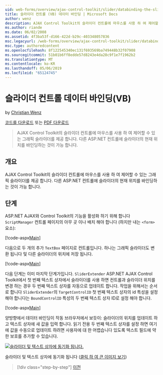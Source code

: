 ```yaml
---
uid: web-forms/overview/ajax-control-toolkit/slider/databinding-the-slider-control-vb
title: 슬라이더 컨트롤 (VB) 데이터 바인딩 | Microsoft Docs
author: wenz
description: AJAX Control Toolkit의 슬라이더 컨트롤에 마우스를 사용 하 여 제어할 수 있는 그래픽 슬라이더를 제공 합니다. 현재 positio 바인딩하는 것이 불가능 하는 중...
ms.author: riande
ms.date: 06/02/2008
ms.assetid: 4f3ba53f-d166-422d-b29c-403348057836
msc.legacyurl: /web-forms/overview/ajax-control-toolkit/slider/databinding-the-slider-control-vb
msc.type: authoredcontent
ms.openlocfilehash: 8f122545340ec131f693569ba749448b32f07908
ms.sourcegitcommit: 51b01b6ff8edde57d8243e4da28c9f1e7f1962b2
ms.translationtype: MT
ms.contentlocale: ko-KR
ms.lasthandoff: 05/06/2019
ms.locfileid: "65124745"
---
```

# <a name="databinding-the-slider-control-vb"></a>슬라이더 컨트롤 데이터 바인딩(VB)

by [Christian Wenz](https://github.com/wenz)

[코드를 다운로드](http://download.microsoft.com/download/9/3/f/93f8daea-bebd-4821-833b-95205389c7d0/Slider0.vb.zip) 또는 [PDF 다운로드](http://download.microsoft.com/download/2/d/c/2dc10e34-6983-41d4-9c08-f78f5387d32b/slider0VB.pdf)

> AJAX Control Toolkit의 슬라이더 컨트롤에 마우스를 사용 하 여 제어할 수 있는 그래픽 슬라이더를 제공 합니다. 다른 ASP.NET 컨트롤에 슬라이더의 현재 위치를 바인딩하는 것이 가능 합니다.

## <a name="overview"></a>개요

AJAX Control Toolkit의 슬라이더 컨트롤에 마우스를 사용 하 여 제어할 수 있는 그래픽 슬라이더를 제공 합니다. 다른 ASP.NET 컨트롤에 슬라이더의 현재 위치를 바인딩하는 것이 가능 합니다.

## <a name="steps"></a>단계

ASP.NET AJAX와 Control Toolkit의 기능을 활성화 하기 위해 합니다 `ScriptManager` 컨트롤 페이지의 아무 곳 이나 배치 해야 합니다 (하지만 내는 `<form>` 요소):

[!code-aspx[Main](databinding-the-slider-control-vb/samples/sample1.aspx)]

다음으로 두 개의 추가 `TextBox` 페이지로 컨트롤입니다. 하나는 그래픽 슬라이더도 변환 됩니다 및 다른 슬라이더의 위치에 저장 됩니다.

[!code-aspx[Main](databinding-the-slider-control-vb/samples/sample2.aspx)]

다음 단계는 이미 마지막 단계가입니다. `SliderExtender` ASP.NET AJAX Control Toolkit에서 첫 번째 텍스트 상자에서 슬라이더를 사용 하면 컨트롤과 슬라이더 위치를 변경 하는 경우 두 번째 텍스트 상자를 자동으로 업데이트 합니다. 작업을 위해서는 순서로 합니다 `SliderExtender`의 `TargetControlID` 첫 번째 텍스트 상자의 id 특성을 설정 해야 합니다는 `BoundControlID` 특성의 두 번째 텍스트 상자 ID로 설정 해야 합니다.

[!code-aspx[Main](databinding-the-slider-control-vb/samples/sample3.aspx)]

양방향에서 데이터 바인딩이 작동 브라우저에서 보듯이: 슬라이더의 위치를 업데이트 하 고 텍스트 상자에 새 값을 입력 합니다. 읽기 전용 두 번째 텍스트 상자를 설정 하면 여기에 값을 수동으로 업데이트 하려면 사용자에 대 한 어렵습니다 있도록 텍스트 필드에 약한 보호를 추가할 수 있습니다.

[![슬라이더 및 텍스트 상자에 동기화 됩니다.](databinding-the-slider-control-vb/_static/image2.png)](databinding-the-slider-control-vb/_static/image1.png)

슬라이더 및 텍스트 상자에 동기화 됩니다 ([클릭 하 여 큰 이미지 보기](databinding-the-slider-control-vb/_static/image3.png))

> [!div class="step-by-step"]
> [이전](using-the-slider-control-with-auto-postback-vb.md)
